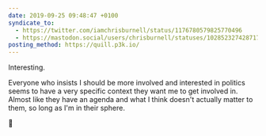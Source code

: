 ```yaml
---
date: 2019-09-25 09:48:47 +0100
syndicate_to:
  - https://twitter.com/iamchrisburnell/status/1176780579825770496
  - https://mastodon.social/users/chrisburnell/statuses/102852327428717465
posting_method: https://quill.p3k.io/
---
```


Interesting.

Everyone who insists I should be more involved and interested in politics seems to have a very specific context they want me to get involved in. Almost like they have an agenda and what I think doesn't actually matter to them, so long as I'm in their sphere.

🙉
